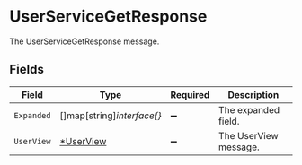 # UserServiceGetResponse

The UserServiceGetResponse message.


## Fields

| Field                                        | Type                                         | Required                                     | Description                                  |
| -------------------------------------------- | -------------------------------------------- | -------------------------------------------- | -------------------------------------------- |
| `Expanded`                                   | []map[string]*interface{}*                   | :heavy_minus_sign:                           | The expanded field.                          |
| `UserView`                                   | [*UserView](../../models/shared/userview.md) | :heavy_minus_sign:                           | The UserView message.                        |